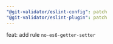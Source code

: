 ```yaml
---
"@git-validator/eslint-config": patch
"@git-validator/eslint-plugin": patch
---
```


feat: add rule `no-es6-getter-setter`
